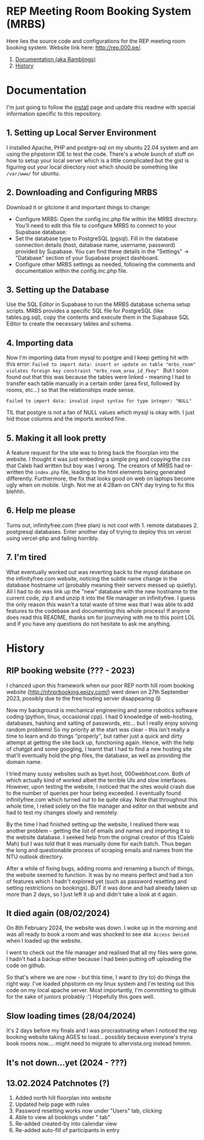 # REP Meeting Room Booking System (MRBS)

Here lies the source code and configurations for the REP meeting room booking system.
Website link here: http://rep.000.pe/.

1. [Documentation (aka Ramblings)](#Documentation)
2. [History](#History)


# Documentation
I'm just going to follow the [install](INSTALL) page and update this readme with special information specific to this repository.

## 1. Setting up Local Server Environment
I installed Apache, PHP and postgre-sql on my ubuntu 22.04 system and am using the phpstorm IDE to test the code.
There's a whole bunch of stuff on how to setup your local server which is a little complicated but the gist is figuring out your local directory root which should be something like `/var/www/` for ubuntu.

## 2. Downloading and Configuring MRBS
Download it or gitclone it and important things to change:
- Configure MRBS: Open the config.inc.php file within the MRBS directory. You'll need to edit this file to configure MRBS to connect to your Supabase database:
- Set the database type to PostgreSQL (pgsql).
Fill in the database connection details (host, database name, username, password) provided by Supabase. You can find these details in the "Settings" -> "Database" section of your Supabase project dashboard.
- Configure other MRBS settings as needed, following the comments and documentation within the config.inc.php file.

## 3. Setting up the Database
Use the SQL Editor in Supabase to run the MRBS database schema setup scripts. MRBS provides a specific SQL file for PostgreSQL (like tables.pg.sql), copy the contents and execute them in the Supabase SQL Editor to create the necessary tables and schema.

## 4. Importing data
Now I'm importing data from mysql to postgre and I keep getting hit with this error:
`Failed to import data: insert or update on table "mrbs_room" violates foreign key constraint "mrbs_room_area_id_fkey"
`
But I soon found out that this was because the tables were linked - meaning I had to transfer each table manually in a certain order (area first, followed by rooms, etc...) so that the relationships made sense.

`Failed to import data: invalid input syntax for type integer: "NULL"`

TIL that postgre is not a fan of NULL values which mysql is okay with. I just hid those columns and the imports worked fine.

## 5. Making it all look pretty
A feature request for the site was to bring back the floorplan into the website. I thought it was just embeding a simple png and copying the css that Caleb had written but boy was I wrong. The creators of MRBS had re-written the `index.php` file, leading to the html elements being generated differently. Furthermore, the fix that looks good on web on laptops become ugly when on mobile. Urgh. Not me at 4:28am on CNY day trying to fix this blehhh.

## 6. Help me please
Turns out, infinityfree.com (free plan) is not cool with 1. remote databases 2. postgresql databases. Enter another day of trying to deploy this on vercel using vercel-php and failing horribly.

## 7. I'm tired
What eventually worked out was reverting back to the mysql database on the infinityfree.com website, noticing the subtle name change in the database hostname url (probably meaning their servers messed up quietly).
All I had to do was link up the "new" database with the new hostname to the current code, zip it and unzip it into the file manager on infinityfree. I guess the only reason this wasn't a total waste of time was that I was able to add features to the codebase and documenting this whole process!
If anyone does read this README, thanks sm for journeying with me to this point LOL and if you have any questions do not hesitate to ask me anything.

# History
## RIP booking website (??? - 2023)
I chanced upon this framework when our poor REP north hill room booking website (http://nhrprbooking.epizy.com/) went down on 27th September 2023, possibly due to the free hosting server disappearing :cry:

Now my background is mechanical engineering and some robotics software coding (python, linux, occasional cpp). I had 0 knowledge of web-hosting, databases, hashing and salting of passwords, etc... but I really enjoy solving random problems! So my priority at the start was clear - this isn't really a time to learn and do things "properly", but rather just a quick and dirty attempt at getting the site back up, functioning again. Hence, with the help of chatgpt and some googling, I learnt that I had to find a new hosting site that'll eventually hold the php files, the database, as well as providing the domain name.

I tried many sussy websites such as byet.host, 000webhost.com. Both of which actually kind of worked albeit the terrible UIs and slow interfaces. However, upon testing the website, I noticed that the sites would crash due to the number of queries per hour being exceeded. I eventually found infinityfree.com which turned out to be quite okay. Note that throughout this whole time, I relied solely on the file manager and editor on that website and had to test my changes slowly and remotely.

By the time I had finished setting up the website, I realised there was another problem - getting the list of emails and names and importing it to the website database. I seeked help from the original creator of this (Caleb Mah) but I was told that it was manually done for each batch. Thus began the long and questionable process of scraping emails and names from the NTU outlook directory.

After a while of fixing bugs, adding rooms and renaming a bunch of things, the website seemed to function. It was by no means perfect and had a ton of features which I hadn't explored yet (such as password resetting and setting restrictions on bookings). BUT it was done and had already taken up more than 2 days, so I just left it up and didn't take a look at it again.

## It died again (08/02/2024)

On 8th February 2024, the website was down. I woke up in the morning and was all ready to book a room and was shocked to see `404 Access Denied` when I loaded up the website.

I went to check out the file manager and realised that all my files were gone. I hadn't had a backup either because I had been putting off uploading the code on github.

So that's where we are now - but this time, I want to (try to) do things the right way. I've loaded phpstorm on my linux system and I'm testing out this code on my local apache server. Most importantly, I'm committing to github for the sake of juniors probably :') Hopefully this goes well.

## Slow loading times (28/04/2024)

It's 2 days before my finals and I was procrastinating when I noticed the rep booking website taking AGES to load... possibly because everyone's tryna book rooms now.... might need to migrate to altervista.org instead hmmm.

## It's not down...yet (2024 - ???)

## 13.02.2024 Patchnotes (?)
1. Added north hill floorplan into website
2. Updated help page with rules
3. Password resetting works now under "Users" tab, clicking <your name>
4. Able to view all bookings under "<your name> tab"
5. Re-added created-by into calendar view
6. Re-added auto-fill of participants in entry



